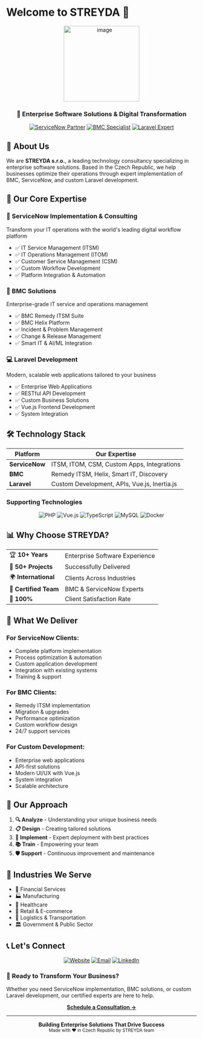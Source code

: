 # Welcome to STREYDA 👋

<div align="center">
  <img width="200" height="200" alt="image" src="https://github.com/user-attachments/assets/5ce7e056-fe80-4271-8e94-21068507b131" />
</div>
  <h3 align="center">🚀 Enterprise Software Solutions & Digital Transformation</h3>

  <p align="center">
    <a href="https://www.servicenow.com"><img 
  src="https://img.shields.io/badge/ServiceNow-Partner-00D100?style=for-the-badge" 
  alt="ServiceNow Partner"></a>
    <a href="https://www.bmc.com"><img 
  src="https://img.shields.io/badge/BMC-Specialist-FF6900?style=for-the-badge" alt="BMC
   Specialist"></a>
    <a href="https://laravel.com"><img 
  src="https://img.shields.io/badge/Laravel-Expert-FF2D20?style=for-the-badge" 
  alt="Laravel Expert"></a>
  </p>

  ## 🏢 About Us

  We are **STREYDA s.r.o.**, a leading technology consultancy specializing in
  enterprise software solutions. Based in the Czech Republic, we help businesses
  optimize their operations through expert implementation of BMC, ServiceNow, and
  custom Laravel development.

  ## 🎯 Our Core Expertise

  ### 🔧 ServiceNow Implementation & Consulting
  Transform your IT operations with the world's leading digital workflow platform

  - ✅ IT Service Management (ITSM)
  - ✅ IT Operations Management (ITOM)
  - ✅ Customer Service Management (CSM)
  - ✅ Custom Workflow Development
  - ✅ Platform Integration & Automation

  ### 🎫 BMC Solutions
  Enterprise-grade IT service and operations management

  - ✅ BMC Remedy ITSM Suite
  - ✅ BMC Helix Platform
  - ✅ Incident & Problem Management
  - ✅ Change & Release Management
  - ✅ Smart IT & AI/ML Integration

  ### 💻 Laravel Development
  Modern, scalable web applications tailored to your business

  - ✅ Enterprise Web Applications
  - ✅ RESTful API Development
  - ✅ Custom Business Solutions
  - ✅ Vue.js Frontend Development
  - ✅ System Integration

  ## 🛠️ Technology Stack

  | Platform | Our Expertise |
  |----------|---------------|
  | **ServiceNow** | ITSM, ITOM, CSM, Custom Apps, Integrations |
  | **BMC** | Remedy ITSM, Helix, Smart IT, Discovery |
  | **Laravel** | Custom Development, APIs, Vue.js, Inertia.js |

  ### Supporting Technologies

  <p align="center">
    <img src="https://img.shields.io/badge/PHP-777BB4?style=flat-square&logo=php&logoCo
  lor=white" alt="PHP">
    <img src="https://img.shields.io/badge/Vue.js-4FC08D?style=flat-square&logo=vue.js&
  logoColor=white" alt="Vue.js">
    <img src="https://img.shields.io/badge/TypeScript-3178C6?style=flat-square&logo=typ
  escript&logoColor=white" alt="TypeScript">
    <img src="https://img.shields.io/badge/MySQL-4479A1?style=flat-square&logo=mysql&lo
  goColor=white" alt="MySQL">
    <img src="https://img.shields.io/badge/Docker-2496ED?style=flat-square&logo=docker&
  logoColor=white" alt="Docker">
  </p>

  ## 📊 Why Choose STREYDA?

  | | |
  |--------|-------|
  | 🏆 **10+ Years** | Enterprise Software Experience |
  | 🚀 **50+ Projects** | Successfully Delivered |
  | 🌍 **International** | Clients Across Industries |
  | 👥 **Certified Team** | BMC & ServiceNow Experts |
  | 💯 **100%** | Client Satisfaction Rate |

  ## 🌟 What We Deliver

  ### For ServiceNow Clients:
  - Complete platform implementation
  - Process optimization & automation
  - Custom application development
  - Integration with existing systems
  - Training & support

  ### For BMC Clients:
  - Remedy ITSM implementation
  - Migration & upgrades
  - Performance optimization
  - Custom workflow design
  - 24/7 support services

  ### For Custom Development:
  - Enterprise web applications
  - API-first solutions
  - Modern UI/UX with Vue.js
  - System integration
  - Scalable architecture

  ## 🤝 Our Approach

  1. **🔍 Analyze** - Understanding your unique business needs
  2. **📋 Design** - Creating tailored solutions
  3. **🔧 Implement** - Expert deployment with best practices
  4. **📚 Train** - Empowering your team
  5. **🛡️ Support** - Continuous improvement and maintenance

  ## 💼 Industries We Serve

  - 🏦 Financial Services
  - 🏭 Manufacturing
  - 🏥 Healthcare
  - 🛒 Retail & E-commerce
  - 🚚 Logistics & Transportation
  - 🏛️ Government & Public Sector

  ## 📞 Let's Connect

  <p align="center">
    <a href="https://www.streyda.cz"><img 
  src="https://img.shields.io/badge/🌐_Website-streyda.cz-blue?style=for-the-badge" 
  alt="Website"></a>
    <a href="mailto:info@streyda.cz"><img 
  src="https://img.shields.io/badge/📧_Email-info@streyda.cz-red?style=for-the-badge" 
  alt="Email"></a>
    <a href="https://www.linkedin.com/company/streyda"><img src="https://img.shields.io
  /badge/LinkedIn-Connect-0077B5?style=for-the-badge&logo=linkedin" alt="LinkedIn"></a>
  </p>

  ### 🚀 Ready to Transform Your Business?

  Whether you need ServiceNow implementation, BMC solutions, or custom Laravel
  development, our certified experts are here to help.

  <p align="center">
    <a href="https://www.streyda.cz/contact"><strong>Schedule a Consultation
  →</strong></a>
  </p>

  ---

  <p align="center">
    <strong>Building Enterprise Solutions That Drive Success</strong>
    <br>
    <sub>Made with ❤️ in Czech Republic by STREYDA team</sub>
  </p>
